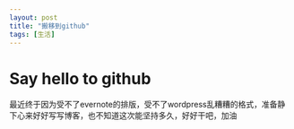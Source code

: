 ```yaml
---
layout: post
title: "搬移到github"
tags: [生活]
---
```


# Say hello to github 

最近终于因为受不了evernote的排版，受不了wordpress乱糟糟的格式，准备静下心来好好写写博客，也不知道这次能坚持多久，好好干吧，加油